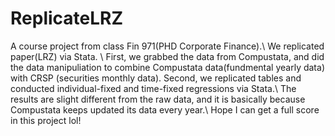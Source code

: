 # ReplicateLRZ
A course project from class Fin 971(PHD Corporate Finance).\\
We replicated paper(LRZ) via Stata. \\
First, we grabbed the data from Compustata, and did the data manipuliation to combine Compustata data(fundmental yearly data) with CRSP (securities monthly data). Second, we replicated tables and conducted individual-fixed and time-fixed regressions via Stata.\\
The results are slight different from the raw data, and it is basically because Compustata keeps updated its data every year.\\
Hope I can get a full score in this project lol!
